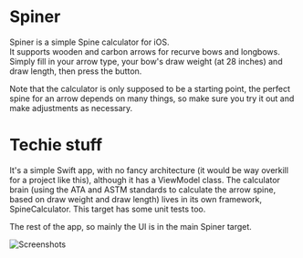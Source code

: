 # Spiner
Spiner is a simple Spine calculator for iOS.  
It supports wooden and carbon arrows for recurve bows and longbows.  
Simply fill in your arrow type, your bow's draw weight (at 28 inches) and draw length, then press the button.

Note that the calculator is only supposed to be a starting point, the perfect spine for an arrow depends on many things, so make sure you try it out and make adjustments as necessary.

# Techie stuff
It's a simple Swift app, with no fancy architecture (it would be way overkill for a project like this), although it has a ViewModel class.
The calculator brain (using the ATA and ASTM standards to calculate the arrow spine, based on draw weight and draw length) lives in its own framework, SpineCalculator. This target has some unit tests too.

The rest of the app, so mainly the UI is in the main Spiner target.

![Screenshots](https://github.com/leventemathe/Spiner/docs/img/screenshots.png "Logo Title Text 1")